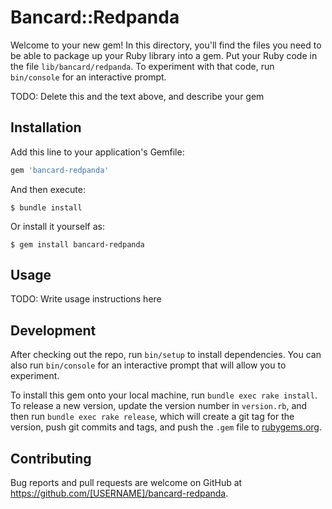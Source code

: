 # Bancard::Redpanda

Welcome to your new gem! In this directory, you'll find the files you need to be able to package up your Ruby library into a gem. Put your Ruby code in the file `lib/bancard/redpanda`. To experiment with that code, run `bin/console` for an interactive prompt.

TODO: Delete this and the text above, and describe your gem

## Installation

Add this line to your application's Gemfile:

```ruby
gem 'bancard-redpanda'
```

And then execute:

    $ bundle install

Or install it yourself as:

    $ gem install bancard-redpanda

## Usage

TODO: Write usage instructions here

## Development

After checking out the repo, run `bin/setup` to install dependencies. You can also run `bin/console` for an interactive prompt that will allow you to experiment.

To install this gem onto your local machine, run `bundle exec rake install`. To release a new version, update the version number in `version.rb`, and then run `bundle exec rake release`, which will create a git tag for the version, push git commits and tags, and push the `.gem` file to [rubygems.org](https://rubygems.org).

## Contributing

Bug reports and pull requests are welcome on GitHub at https://github.com/[USERNAME]/bancard-redpanda.

